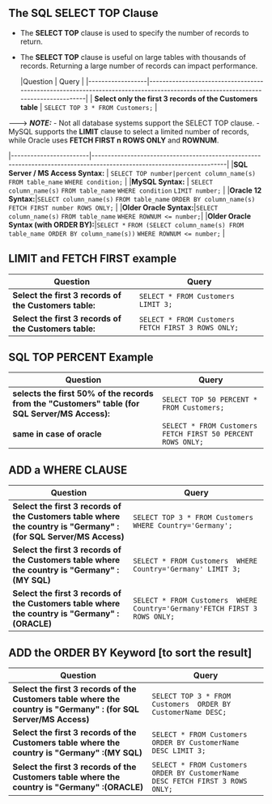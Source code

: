 ## The SQL SELECT TOP Clause

- The **SELECT TOP** clause is used to specify the number of records to return.

- The **SELECT TOP** clause is useful on large tables with thousands of records. Returning a large number of records can impact performance.

  |Question     | Query                                                                                                                         |
|------------------|---------------------------------------------------------------------------------------------------------------------------------|
| **Select only the first 3 records of the Customers table**       | `SELECT TOP 3 * FROM Customers;`                                                                                                      |


---> ***NOTE:*** 
           - Not all database systems support the SELECT TOP clause.
           - MySQL supports the **LIMIT** clause to select a limited number of records, while Oracle uses **FETCH FIRST n ROWS ONLY** and **ROWNUM**.

|------------------------|-----------------------------------------------------------------------------------------------------------------------|
|**SQL Server / MS Access Syntax:** | `SELECT TOP number|percent column_name(s)`                                                                  
                                       `FROM table_name`
                                       `WHERE condition;`                                                                                        |
|**MySQL Syntax:** | `SELECT column_name(s)`
                      `FROM table_name`
                      `WHERE condition`
                      `LIMIT number;` |
|**Oracle 12 Syntax:**|`SELECT column_name(s)`
                        `FROM table_name`
                        `ORDER BY column_name(s)`
                        `FETCH FIRST number ROWS ONLY;`  |
|**Older Oracle Syntax:**|`SELECT column_name(s)`
                          `FROM table_name`
                          `WHERE ROWNUM <= number;`|
|**Older Oracle Syntax (with ORDER BY):**|`SELECT *`
                                          `FROM (SELECT column_name(s) FROM table_name ORDER BY column_name(s))`
                                          `WHERE ROWNUM <= number;` |


## LIMIT and FETCH FIRST example

  |Question     | Query                                                                                                                         |
|------------------|---------------------------------------------------------------------------------------------------------------------------------|
|**Select the first 3 records of the Customers table:** | `SELECT * FROM Customers   LIMIT 3;` |
|**Select the first 3 records of the Customers table:**|`SELECT * FROM Customers  FETCH FIRST 3 ROWS ONLY;`|


## SQL TOP PERCENT Example
  |Question     | Query                                                                                                                         |
|------------------|---------------------------------------------------------------------------------------------------------------------------------|
|**selects the first 50% of the records from the "Customers" table (for SQL Server/MS Access):** | `SELECT TOP 50 PERCENT * FROM Customers;` |
|**same in case of oracle**| `SELECT * FROM Customers  FETCH FIRST 50 PERCENT ROWS ONLY;`|

## ADD a WHERE CLAUSE

  |Question     | Query                                                                                                                         |
|------------------|---------------------------------------------------------------------------------------------------------------------------------|
|**Select the first 3 records of the Customers table where the country is "Germany" : (for SQL Server/MS Access)** | `SELECT TOP 3 * FROM Customers  WHERE Country='Germany';` |
|**Select the first 3 records of the Customers table where the country is "Germany" :(MY SQL)**| `SELECT * FROM Customers  WHERE Country='Germany' LIMIT 3;`|
|**Select the first 3 records of the Customers table where the country is "Germany" :(ORACLE)**| `SELECT * FROM Customers  WHERE Country='Germany'FETCH FIRST 3 ROWS ONLY;`|


## ADD the ORDER BY Keyword [to sort the result]

  |Question     | Query                                                                                                                         |
|------------------|---------------------------------------------------------------------------------------------------------------------------------|
|**Select the first 3 records of the Customers table where the country is "Germany" : (for SQL Server/MS Access)** | `SELECT TOP 3 * FROM Customers  ORDER BY CustomerName DESC;` |
|**Select the first 3 records of the Customers table where the country is "Germany" :(MY SQL)**| `SELECT * FROM Customers  ORDER BY CustomerName DESC LIMIT 3;`|
|**Select the first 3 records of the Customers table where the country is "Germany" :(ORACLE)**| `SELECT * FROM Customers  ORDER BY CustomerName DESC FETCH FIRST 3 ROWS ONLY;`|
